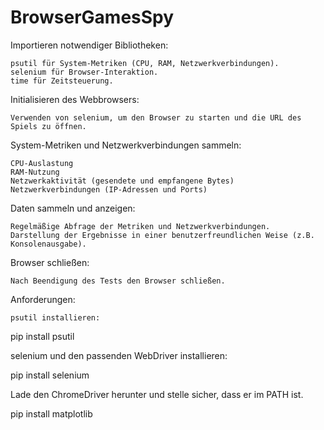 # BrowserGamesSpy

Importieren notwendiger Bibliotheken:

    psutil für System-Metriken (CPU, RAM, Netzwerkverbindungen).
    selenium für Browser-Interaktion.
    time für Zeitsteuerung.

Initialisieren des Webbrowsers:

    Verwenden von selenium, um den Browser zu starten und die URL des Spiels zu öffnen.

System-Metriken und Netzwerkverbindungen sammeln:

    CPU-Auslastung
    RAM-Nutzung
    Netzwerkaktivität (gesendete und empfangene Bytes)
    Netzwerkverbindungen (IP-Adressen und Ports)

Daten sammeln und anzeigen:

    Regelmäßige Abfrage der Metriken und Netzwerkverbindungen.
    Darstellung der Ergebnisse in einer benutzerfreundlichen Weise (z.B. Konsolenausgabe).

Browser schließen:

    Nach Beendigung des Tests den Browser schließen.


Anforderungen:

    psutil installieren:

 

pip install psutil

selenium und den passenden WebDriver installieren:



pip install selenium

Lade den ChromeDriver herunter und stelle sicher, dass er im PATH ist.

pip install matplotlib

